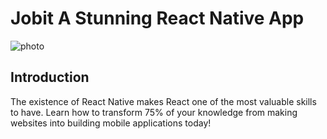 # Jobit A Stunning React Native App
![photo](https://i.imgur.com/tJgVYWl.jpg)
## Introduction
The existence of React Native makes React one of the most valuable skills to have. Learn how to transform 75% of your knowledge from making websites into building mobile applications today!

